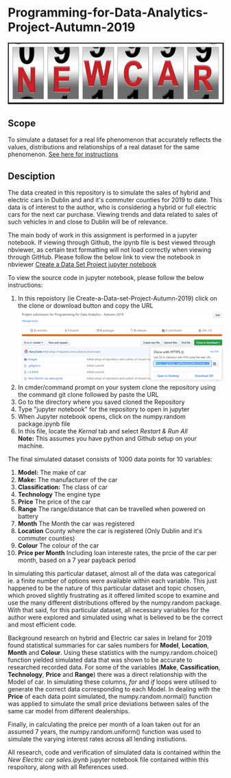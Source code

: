 # Programming-for-Data-Analytics-Project-Autumn-2019

![car-reg](Images/car-reg.png)


## Scope
To simulate a dataset for a real life phenomenon that accurately reflects the values, distributions and relationships of a real dataset for the same phenomenon. 
[See here for instructions](/ProgDA_Project.pdf)

## Desciption
The data created in this repository is to simulate the sales of hybrid and electric cars in Dublin and and it's commuter counties for 2019 to date. This data is of interest to the author, who is considering a hybrid or full electric cars for the next car purchase. Viewing trends and data related to sales of such vehicles in and close to Dublin will be of relevance. 

The main body of work in this assignment is performed in a jupyter notebook. If viewing through Github, the ipynb file is best viewed through nbviewer, as certain text formatting will not load correctly when viewing through GitHub. Please follow the below link to view the notebook in nbviewer  [Create a Data Set Project jupyter notebook](https://nbviewer.jupyter.org/github/BarryClarke/Create-a-Data-set-Project-Autumn-2019/blob/master/New%20Electric%20car%20sales.ipynb) 

To view the source code in jupyter notebook, please follow the below instructions:
1. In this repoistory (ie Create-a-Data-set-Project-Autumn-2019) click on the clone or download button and copy the URL ![clone](Images/Clone.PNG)
2. In cmder/command prompt on your system clone the repository using the command git clone followed by paste the URL
3. Go to the directory where you saved cloned the Repository
4. Type "jupyter notebook" for the repository to open in jupyter
5. When Jupyter notebook opens, click on the numpy.random package.ipynb file
6. In this file, locate the *Kernal* tab and select *Restart & Run All* <br>
**Note:** This assumes you have python and Github setup on your machine.<br>
 
The final simulated dataset consists of 1000 data points for 10 variables:
1. **Model:** The make of car
2. **Make:** The manufacturer of the car 
3. **Classification:** The class of car 
4. **Technology** The engine type
5. **Price** The price of the car
6. **Range** The range/distance that can be travelled when powered on battery
7. **Month** The Month the car was registered
8. **Location** County where the car is registered (Only Dublin and it's commuter counties)
9. **Colour** The colour of the car
10. **Price per Month** Including loan intereste rates, the prcie of the car per month, based on a 7 year payback period

In simulating this particular dataset, almost all of the data was categorical ie. a finite number of options were available within each variable. This just happened to be the nature of this particular dataset and topic chosen, which proved slightly frustrating as it offered limited scope to examine and use the many different distributions offered by the numpy.random package. With that said, for this particular dataset, all necessary variables for the author were explored and simulated using what is believed to be the correct and most efficient code. 

Background research on hybrid and Electric car sales in Ireland for 2019 found statistical summaries for car sales numbers for **Model**, **Location**, **Month** and **Colour**. Using these statistics with the numpy.random.choice() function yielded simulated data that was shown to be accurate to researched recorded data.
For some of the variables (**Make**, **Cassification**, **Technology**, **Price** and **Range**) there was a direct relationship with the Model of car. In simulating these columns, _for_ and _if_ loops were utilised to generate the correct data corresponding to each Model.
In dealing with the **Price** of each data point simulated, the numpy.random.normal() function was applied to simulate the small price deviations between sales of the same car model from different dealerships.

Finally, in calculating the preice per month of a loan taken out for an assumed 7 years, the numpy.random.uniform() function was used to simulate the varying interest rates across all lending instiutions.

All research, code and verification of simulated data is contained within the _New Electric car sales.ipynb_ jupyter notebook file contained within this respoitory, along with all References used.




